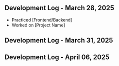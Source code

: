 ## Development Log - March 28, 2025
- Practiced [Frontend/Backend]
- Worked on [Project Name]


## Development Log - March 31, 2025

## Development Log - April 06, 2025

